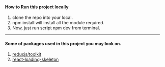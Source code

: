 #### How to Run this project locally

1. clone the repo into your local.
2. npm install will install all the module required.
3. Now, just run script npm dev from terminal.

---

#### Some of packages used in this project you may look on.

1. [reduxjs/toolkit](https://redux-toolkit.js.org/ "Redux tool kit")
2. [react-loading-skeleton](https://www.npmjs.com/package/react-loading-skeleton "used for skeleton layout")
